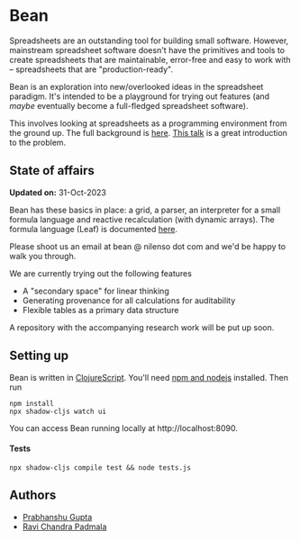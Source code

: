 # Bean

Spreadsheets are an outstanding tool for building small software. However, mainstream spreadsheet software doesn't have the primitives and tools to create spreadsheets that are maintainable, error-free and easy to work with – spreadsheets that are "production-ready".

Bean is an exploration into new/overlooked ideas in the spreadsheet paradigm. It's intended to be a playground for trying out features (and _maybe_ eventually become a full-fledged spreadsheet software).

This involves looking at spreadsheets as a programming environment from the ground up. The full background is [here](https://blog.nilenso.com/blog/2023/11/10/spreadsheets-and-small-software). [This talk](https://www.youtube.com/watch?v=0yKf8TrLUOw) is a great introduction to the problem.

## State of affairs

**Updated on:** 31-Oct-2023

Bean has these basics in place: a grid, a parser, an interpreter for a small formula language and reactive recalculation (with dynamic arrays). The formula language (Leaf) is documented [here](formula-language.md).

Please shoot us an email at bean @ nilenso dot com and we'd be happy to walk you through.

We are currently trying out the following features
- A "secondary space" for linear thinking
- Generating provenance for all calculations for auditability
- Flexible tables as a primary data structure

A repository with the accompanying research work will be put up soon.

## Setting up

Bean is written in [ClojureScript](https://clojurescript.org/). You'll need [npm and nodejs](https://docs.npmjs.com/downloading-and-installing-node-js-and-npm) installed. Then run

```
npm install
npx shadow-cljs watch ui
```

You can access Bean running locally at http://localhost:8090.

#### Tests
```
npx shadow-cljs compile test && node tests.js
```

## Authors
- [Prabhanshu Gupta](https://github.com/prabhanshuguptagit)
- [Ravi Chandra Padmala](https://github.com/neenaoffline)
